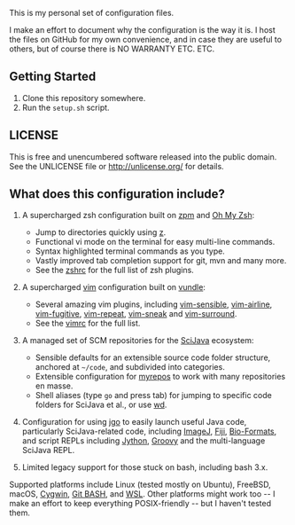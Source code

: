 This is my personal set of configuration files.

I make an effort to document why the configuration is the way it is.
I host the files on GitHub for my own convenience, and in case they
are useful to others, but of course there is NO WARRANTY ETC. ETC.


Getting Started
---------------

1. Clone this repository somewhere.
2. Run the `setup.sh` script.


LICENSE
-------

This is free and unencumbered software released into the public domain.
See the UNLICENSE file or http://unlicense.org/ for details.


What does this configuration include?
-------------------------------------

1.  A supercharged zsh configuration built on
    [zpm](https://github.com/zpm-zsh/zpm) and
    [Oh My Zsh](https://ohmyz.sh/):
    -   Jump to directories quickly using [z](https://github.com/rupa/z).
    -   Functional vi mode on the terminal for easy multi-line commands.
    -   Syntax highlighted terminal commands as you type.
    -   Vastly improved tab completion support for git, mvn and many more.
    -   See the [zshrc](zshrc) for the full list of zsh plugins.

2.  A supercharged [vim](https://www.vim.org/) configuration built on
    [vundle](https://github.com/VundleVim/Vundle.vim):
    -   Several amazing vim plugins, including
        [vim-sensible](https://github.com/tpope/vim-sensible),
        [vim-airline](https://github.com/vim-airline/vim-airline),
        [vim-fugitive](https://github.com/tpope/vim-fugitive),
        [vim-repeat](https://github.com/tpope/vim-repeat),
        [vim-sneak](https://github.com/justinmk/vim-sneak) and
        [vim-surround](https://github.com/tpope/vim-surround).
    -   See the [vimrc](vimrc) for the full list.

3.  A managed set of SCM repositories for the
    [SciJava](https://scijava.org/) ecosystem:
    -   Sensible defaults for an extensible source code folder structure,
        anchored at `~/code`, and subdivided into categories.
    -   Extensible configuration for
        [myrepos](https://myrepos.branchable.com/)
        to work with many repositories en masse.
    -   Shell aliases (type `go` and press tab) for jumping
        to specific code folders for SciJava et al., or use
        [wd](https://github.com/mfaerevaag/wd).

4.  Configuration for using [jgo](https://github.com/scijava/jgo) to
    easily launch useful Java code, particularly SciJava-related code,
    including [ImageJ](https://imagej.net/), [Fiji](https://fiji.sc/),
    [Bio-Formats](https://docs.openmicroscopy.org/bio-formats/latest/users/comlinetools/),
    and script REPLs including [Jython](https://www.jython.org/),
    [Groovy](https://groovy-lang.org/) and the multi-language SciJava REPL.

5.  Limited legacy support for those stuck on bash, including bash 3.x.

Supported platforms include Linux (tested mostly on Ubuntu), FreeBSD, macOS,
[Cygwin](https://www.cygwin.com/), [Git BASH](https://gitforwindows.org/),
and [WSL](https://docs.microsoft.com/en-us/windows/wsl/about).
Other platforms might work too -- I make an effort to keep everything
POSIX-friendly -- but I haven't tested them.
